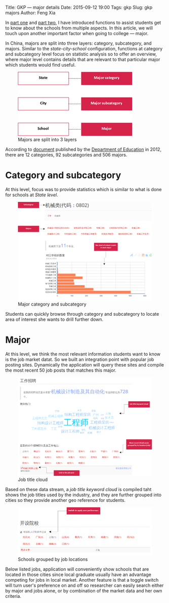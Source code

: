 Title: GKP &mdash; major details
Date: 2015-09-12 19:00
Tags: gkp
Slug: gkp majors
Author: Feng Xia


In [part one]({filename}/workspace/gkp/introduction.md) and [part
two]({filename}/workspace/gkp/schools.md), I have introduced functions
to assist students get to know about the schools from multiple
aspects. In this article, we will touch upon another important factor
when going to college &mdash; major.

In China, majors are split into three layers: category, subcategory,
and majors. Similar to the _state-city-school_ configuration,
functions at category and subcategory level focus on statistic
analysis so to offer an overview, where major level contains details
that are relevant to that particular major which students would find
useful.

<figure class="s12 center">
    <img src="images/gkp_major_setup.png"/>
    <figcaption>Majors are split into 3 layers</figcaption>
</figure>

According to [document]({attach}/downloads/20121012084054830.pdf)
published by the [Department of Education][] in 2012, there are 12
categories, 92 subcategories and 506 majors.

# Category and subcategory

At this level, focus was to provide statistics which is similar to
what is done for schools at _State level_.

<figure class="s12 center">
    <img src="images/gkp_18.png"/>
    <figcaption>Major category and subcategory</figcaption>
</figure>

Students can quickly browse through category and subcategory to locate
area of interest she wants to drill further down.

[department of education]: http://www.moe.gov.cn/publicfiles/business/htmlfiles/moe/s3882/201210/xxgk_143152.html

# Major

At this level, we think the most relevant information students want to
know is the job market datat.  So we built an integration point with
popular job posting sites. Dynamically the application will query
these sites and compile the most recent 50 job posts that matches this
major.


<figure class="s12 center">
    <img src="images/gkp_19.png"/>
    <figcaption>Job title cloud</figcaption>
</figure>

Based on these data stream, a _job title keyword cloud_ is compiled
taht shows the job titles used by the industry, and they are further
grouped into cities so they provide another geo reference for
students.

<figure class="s12 center">
    <img  src="images/gkp_20.png"/>
    <figcaption>Schools grouped by job locations</figcaption>
</figure>

Below listed jobs, application will conveniently show schools that are
located in those cities since local graduate usually have an advantage
competing for jobs in local market. Another feature is that a toggle
switch will turn user's preference on and off so researcher can easily
search either by major and jobs alone, or by combination of the market
data and her own criteria.
